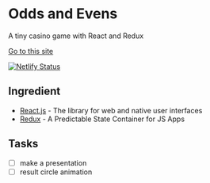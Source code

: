 # Odds and Evens

A tiny casino game with React and Redux

[Go to this site](https://amazing-rabanadas-23e5a7.netlify.app/)

[![Netlify Status](https://api.netlify.com/api/v1/badges/be048504-747f-459e-af97-8487d6add140/deploy-status)](https://app.netlify.com/sites/amazing-rabanadas-23e5a7/deploys)

## Ingredient

- [React.js](https://react.dev/) - The library for web and native user interfaces
- [Redux](https://redux.js.org/) - A Predictable State Container for JS Apps

## Tasks

- [ ] make a presentation
- [ ] result circle animation
